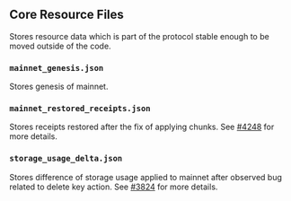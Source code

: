 ## Core Resource Files

Stores resource data which is part of the protocol stable enough to be moved outside of the code.

### `mainnet_genesis.json`

Stores genesis of mainnet.

### `mainnet_restored_receipts.json`

Stores receipts restored after the fix of applying chunks. See [#4248](https://github.com/hkt/hktcore/pull/4248) for more details.

### `storage_usage_delta.json`

Stores difference of storage usage applied to mainnet after observed bug related to delete key action. See [#3824](https://github.com/hkt/hktcore/issues/3824) for more details.
